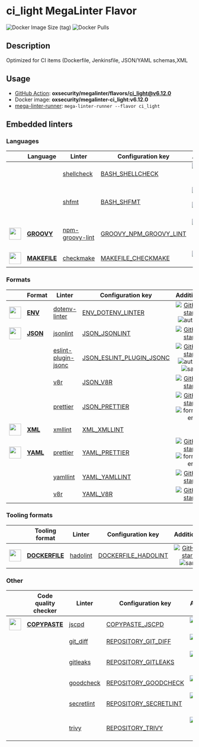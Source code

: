 # ci_light MegaLinter Flavor

![Docker Image Size (tag)](https://img.shields.io/docker/image-size/oxsecurity/megalinter-ci_light/v6.12.0)
![Docker Pulls](https://img.shields.io/docker/pulls/oxsecurity/megalinter-ci_light)

## Description

Optimized for CI items (Dockerfile, Jenkinsfile, JSON/YAML schemas,XML

## Usage

- [GitHub Action](https://oxsecurity.github.io/megalinter/6.12.0/installation/#github-action): **oxsecurity/megalinter/flavors/ci_light@v6.12.0**
- Docker image: **oxsecurity/megalinter-ci_light:v6.12.0**
- [mega-linter-runner](https://oxsecurity.github.io/megalinter/6.12.0/mega-linter-runner/): `mega-linter-runner --flavor ci_light`

## Embedded linters

### Languages

|                                                                             <!-- -->                                                                              | Language                                                                             | Linter                                                                                                | Configuration key                                                                                            |                                                                                                                     Additional                                                                                                                      |
|:-----------------------------------------------------------------------------------------------------------------------------------------------------------------:|--------------------------------------------------------------------------------------|-------------------------------------------------------------------------------------------------------|--------------------------------------------------------------------------------------------------------------|:---------------------------------------------------------------------------------------------------------------------------------------------------------------------------------------------------------------------------------------------------:|
|                                                                   <!-- --> <!-- linter-icon -->                                                                   |                                                                                      | [shellcheck](https://oxsecurity.github.io/megalinter/6.12.0/descriptors/bash_shellcheck/)             | [BASH_SHELLCHECK](https://oxsecurity.github.io/megalinter/6.12.0/descriptors/bash_shellcheck/)               |                                [![GitHub stars](https://img.shields.io/github/stars/koalaman/shellcheck?cacheSeconds=3600)](https://github.com/koalaman/shellcheck) ![sarif](https://shields.io/badge/-SARIF-orange)                                |
|                                                                   <!-- --> <!-- linter-icon -->                                                                   |                                                                                      | [shfmt](https://oxsecurity.github.io/megalinter/6.12.0/descriptors/bash_shfmt/)                       | [BASH_SHFMT](https://oxsecurity.github.io/megalinter/6.12.0/descriptors/bash_shfmt/)                         |                                        [![GitHub stars](https://img.shields.io/github/stars/mvdan/sh?cacheSeconds=3600)](https://github.com/mvdan/sh) ![formatter](https://shields.io/badge/-format-yellow)                                         |
| <img src="https://github.com/oxsecurity/megalinter/raw/main/docs/assets/icons/groovy.ico" alt="" height="32px" class="megalinter-icon"></a> <!-- linter-icon -->  | [**GROOVY**](https://oxsecurity.github.io/megalinter/6.12.0/descriptors/groovy/)     | [npm-groovy-lint](https://oxsecurity.github.io/megalinter/6.12.0/descriptors/groovy_npm_groovy_lint/) | [GROOVY_NPM_GROOVY_LINT](https://oxsecurity.github.io/megalinter/6.12.0/descriptors/groovy_npm_groovy_lint/) | [![GitHub stars](https://img.shields.io/github/stars/nvuillam/npm-groovy-lint?cacheSeconds=3600)](https://github.com/nvuillam/npm-groovy-lint) ![autofix](https://shields.io/badge/-autofix-green) ![sarif](https://shields.io/badge/-SARIF-orange) |
| <img src="https://github.com/oxsecurity/megalinter/raw/main/docs/assets/icons/default.ico" alt="" height="32px" class="megalinter-icon"></a> <!-- linter-icon --> | [**MAKEFILE**](https://oxsecurity.github.io/megalinter/6.12.0/descriptors/makefile/) | [checkmake](https://oxsecurity.github.io/megalinter/6.12.0/descriptors/makefile_checkmake/)           | [MAKEFILE_CHECKMAKE](https://oxsecurity.github.io/megalinter/6.12.0/descriptors/makefile_checkmake/)         |                                                           [![GitHub stars](https://img.shields.io/github/stars/mrtazz/checkmake?cacheSeconds=3600)](https://github.com/mrtazz/checkmake)                                                            |

### Formats

|                                                                            <!-- -->                                                                            | Format                                                                       | Linter                                                                                                      | Configuration key                                                                                                |                                                                                                                          Additional                                                                                                                           |
|:--------------------------------------------------------------------------------------------------------------------------------------------------------------:|------------------------------------------------------------------------------|-------------------------------------------------------------------------------------------------------------|------------------------------------------------------------------------------------------------------------------|:-------------------------------------------------------------------------------------------------------------------------------------------------------------------------------------------------------------------------------------------------------------:|
| <img src="https://github.com/oxsecurity/megalinter/raw/main/docs/assets/icons/env.ico" alt="" height="32px" class="megalinter-icon"></a> <!-- linter-icon -->  | [**ENV**](https://oxsecurity.github.io/megalinter/6.12.0/descriptors/env/)   | [dotenv-linter](https://oxsecurity.github.io/megalinter/6.12.0/descriptors/env_dotenv_linter/)              | [ENV_DOTENV_LINTER](https://oxsecurity.github.io/megalinter/6.12.0/descriptors/env_dotenv_linter/)               |                           [![GitHub stars](https://img.shields.io/github/stars/dotenv-linter/dotenv-linter?cacheSeconds=3600)](https://github.com/dotenv-linter/dotenv-linter) ![autofix](https://shields.io/badge/-autofix-green)                            |
| <img src="https://github.com/oxsecurity/megalinter/raw/main/docs/assets/icons/json.ico" alt="" height="32px" class="megalinter-icon"></a> <!-- linter-icon --> | [**JSON**](https://oxsecurity.github.io/megalinter/6.12.0/descriptors/json/) | [jsonlint](https://oxsecurity.github.io/megalinter/6.12.0/descriptors/json_jsonlint/)                       | [JSON_JSONLINT](https://oxsecurity.github.io/megalinter/6.12.0/descriptors/json_jsonlint/)                       |                                                                [![GitHub stars](https://img.shields.io/github/stars/prantlf/jsonlint?cacheSeconds=3600)](https://github.com/prantlf/jsonlint)                                                                 |
|                                                                 <!-- --> <!-- linter-icon -->                                                                  |                                                                              | [eslint-plugin-jsonc](https://oxsecurity.github.io/megalinter/6.12.0/descriptors/json_eslint_plugin_jsonc/) | [JSON_ESLINT_PLUGIN_JSONC](https://oxsecurity.github.io/megalinter/6.12.0/descriptors/json_eslint_plugin_jsonc/) | [![GitHub stars](https://img.shields.io/github/stars/ota-meshi/eslint-plugin-jsonc?cacheSeconds=3600)](https://github.com/ota-meshi/eslint-plugin-jsonc) ![autofix](https://shields.io/badge/-autofix-green) ![sarif](https://shields.io/badge/-SARIF-orange) |
|                                                                 <!-- --> <!-- linter-icon -->                                                                  |                                                                              | [v8r](https://oxsecurity.github.io/megalinter/6.12.0/descriptors/json_v8r/)                                 | [JSON_V8R](https://oxsecurity.github.io/megalinter/6.12.0/descriptors/json_v8r/)                                 |                                                                    [![GitHub stars](https://img.shields.io/github/stars/chris48s/v8r?cacheSeconds=3600)](https://github.com/chris48s/v8r)                                                                     |
|                                                                 <!-- --> <!-- linter-icon -->                                                                  |                                                                              | [prettier](https://oxsecurity.github.io/megalinter/6.12.0/descriptors/json_prettier/)                       | [JSON_PRETTIER](https://oxsecurity.github.io/megalinter/6.12.0/descriptors/json_prettier/)                       |                                    [![GitHub stars](https://img.shields.io/github/stars/prettier/prettier?cacheSeconds=3600)](https://github.com/prettier/prettier) ![formatter](https://shields.io/badge/-format-yellow)                                     |
| <img src="https://github.com/oxsecurity/megalinter/raw/main/docs/assets/icons/xml.ico" alt="" height="32px" class="megalinter-icon"></a> <!-- linter-icon -->  | [**XML**](https://oxsecurity.github.io/megalinter/6.12.0/descriptors/xml/)   | [xmllint](https://oxsecurity.github.io/megalinter/6.12.0/descriptors/xml_xmllint/)                          | [XML_XMLLINT](https://oxsecurity.github.io/megalinter/6.12.0/descriptors/xml_xmllint/)                           |                                                                                                                                                                                                                                                               |
| <img src="https://github.com/oxsecurity/megalinter/raw/main/docs/assets/icons/yaml.ico" alt="" height="32px" class="megalinter-icon"></a> <!-- linter-icon --> | [**YAML**](https://oxsecurity.github.io/megalinter/6.12.0/descriptors/yaml/) | [prettier](https://oxsecurity.github.io/megalinter/6.12.0/descriptors/yaml_prettier/)                       | [YAML_PRETTIER](https://oxsecurity.github.io/megalinter/6.12.0/descriptors/yaml_prettier/)                       |                                    [![GitHub stars](https://img.shields.io/github/stars/prettier/prettier?cacheSeconds=3600)](https://github.com/prettier/prettier) ![formatter](https://shields.io/badge/-format-yellow)                                     |
|                                                                 <!-- --> <!-- linter-icon -->                                                                  |                                                                              | [yamllint](https://oxsecurity.github.io/megalinter/6.12.0/descriptors/yaml_yamllint/)                       | [YAML_YAMLLINT](https://oxsecurity.github.io/megalinter/6.12.0/descriptors/yaml_yamllint/)                       |                                                            [![GitHub stars](https://img.shields.io/github/stars/adrienverge/yamllint?cacheSeconds=3600)](https://github.com/adrienverge/yamllint)                                                             |
|                                                                 <!-- --> <!-- linter-icon -->                                                                  |                                                                              | [v8r](https://oxsecurity.github.io/megalinter/6.12.0/descriptors/yaml_v8r/)                                 | [YAML_V8R](https://oxsecurity.github.io/megalinter/6.12.0/descriptors/yaml_v8r/)                                 |                                                                    [![GitHub stars](https://img.shields.io/github/stars/chris48s/v8r?cacheSeconds=3600)](https://github.com/chris48s/v8r)                                                                     |

### Tooling formats

|                                                                               <!-- -->                                                                               | Tooling format                                                                           | Linter                                                                                      | Configuration key                                                                                      |                                                                                    Additional                                                                                     |
|:--------------------------------------------------------------------------------------------------------------------------------------------------------------------:|------------------------------------------------------------------------------------------|---------------------------------------------------------------------------------------------|--------------------------------------------------------------------------------------------------------|:---------------------------------------------------------------------------------------------------------------------------------------------------------------------------------:|
| <img src="https://github.com/oxsecurity/megalinter/raw/main/docs/assets/icons/dockerfile.ico" alt="" height="32px" class="megalinter-icon"></a> <!-- linter-icon --> | [**DOCKERFILE**](https://oxsecurity.github.io/megalinter/6.12.0/descriptors/dockerfile/) | [hadolint](https://oxsecurity.github.io/megalinter/6.12.0/descriptors/dockerfile_hadolint/) | [DOCKERFILE_HADOLINT](https://oxsecurity.github.io/megalinter/6.12.0/descriptors/dockerfile_hadolint/) | [![GitHub stars](https://img.shields.io/github/stars/hadolint/hadolint?cacheSeconds=3600)](https://github.com/hadolint/hadolint) ![sarif](https://shields.io/badge/-SARIF-orange) |

### Other

|                                                                              <!-- -->                                                                               | Code quality checker                                                                   | Linter                                                                                          | Configuration key                                                                                          |                                                                                        Additional                                                                                         |
|:-------------------------------------------------------------------------------------------------------------------------------------------------------------------:|----------------------------------------------------------------------------------------|-------------------------------------------------------------------------------------------------|------------------------------------------------------------------------------------------------------------|:-----------------------------------------------------------------------------------------------------------------------------------------------------------------------------------------:|
| <img src="https://github.com/oxsecurity/megalinter/raw/main/docs/assets/icons/copypaste.ico" alt="" height="32px" class="megalinter-icon"></a> <!-- linter-icon --> | [**COPYPASTE**](https://oxsecurity.github.io/megalinter/6.12.0/descriptors/copypaste/) | [jscpd](https://oxsecurity.github.io/megalinter/6.12.0/descriptors/copypaste_jscpd/)            | [COPYPASTE_JSCPD](https://oxsecurity.github.io/megalinter/6.12.0/descriptors/copypaste_jscpd/)             |                              [![GitHub stars](https://img.shields.io/github/stars/kucherenko/jscpd?cacheSeconds=3600)](https://github.com/kucherenko/jscpd)                               |
|                                                                    <!-- --> <!-- linter-icon -->                                                                    |                                                                                        | [git_diff](https://oxsecurity.github.io/megalinter/6.12.0/descriptors/repository_git_diff/)     | [REPOSITORY_GIT_DIFF](https://oxsecurity.github.io/megalinter/6.12.0/descriptors/repository_git_diff/)     |                                       [![GitHub stars](https://img.shields.io/github/stars/git/git?cacheSeconds=3600)](https://github.com/git/git)                                        |
|                                                                    <!-- --> <!-- linter-icon -->                                                                    |                                                                                        | [gitleaks](https://oxsecurity.github.io/megalinter/6.12.0/descriptors/repository_gitleaks/)     | [REPOSITORY_GITLEAKS](https://oxsecurity.github.io/megalinter/6.12.0/descriptors/repository_gitleaks/)     |  [![GitHub stars](https://img.shields.io/github/stars/zricethezav/gitleaks?cacheSeconds=3600)](https://github.com/zricethezav/gitleaks) ![sarif](https://shields.io/badge/-SARIF-orange)  |
|                                                                    <!-- --> <!-- linter-icon -->                                                                    |                                                                                        | [goodcheck](https://oxsecurity.github.io/megalinter/6.12.0/descriptors/repository_goodcheck/)   | [REPOSITORY_GOODCHECK](https://oxsecurity.github.io/megalinter/6.12.0/descriptors/repository_goodcheck/)   |                               [![GitHub stars](https://img.shields.io/github/stars/sider/goodcheck?cacheSeconds=3600)](https://github.com/sider/goodcheck)                                |
|                                                                    <!-- --> <!-- linter-icon -->                                                                    |                                                                                        | [secretlint](https://oxsecurity.github.io/megalinter/6.12.0/descriptors/repository_secretlint/) | [REPOSITORY_SECRETLINT](https://oxsecurity.github.io/megalinter/6.12.0/descriptors/repository_secretlint/) | [![GitHub stars](https://img.shields.io/github/stars/secretlint/secretlint?cacheSeconds=3600)](https://github.com/secretlint/secretlint) ![sarif](https://shields.io/badge/-SARIF-orange) |
|                                                                    <!-- --> <!-- linter-icon -->                                                                    |                                                                                        | [trivy](https://oxsecurity.github.io/megalinter/6.12.0/descriptors/repository_trivy/)           | [REPOSITORY_TRIVY](https://oxsecurity.github.io/megalinter/6.12.0/descriptors/repository_trivy/)           |    [![GitHub stars](https://img.shields.io/github/stars/aquasecurity/trivy?cacheSeconds=3600)](https://github.com/aquasecurity/trivy) ![sarif](https://shields.io/badge/-SARIF-orange)    |

